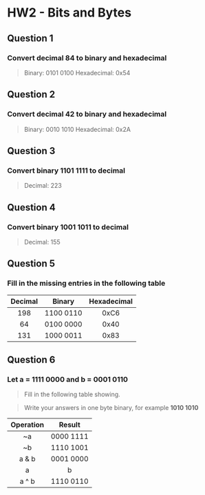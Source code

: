 # HW2 - Bits and Bytes


## Question 1
### Convert decimal **84** to binary and hexadecimal
> Binary: 0101 0100
> Hexadecimal: 0x54

## Question 2
### Convert decimal **42** to binary and hexadecimal
> Binary: 0010 1010
> Hexadecimal: 0x2A

## Question 3
### Convert binary **1101 1111** to decimal
> Decimal: 223

## Question 4
### Convert binary **1001 1011** to decimal
> Decimal: 155

## Question 5
### Fill in the missing entries in the following table
| Decimal    | Binary     | Hexadecimal |
| :--------: |:----------:| :----------:|
| 198        | 1100 0110  | 0xC6        |
| 64         | 0100 0000  | 0x40        |
| 131        | 1000 0011  | 0x83        |


## Question 6
### Let a = 1111 0000 and b = 0001 0110

>Fill in the following table showing.

>Write your answers in one byte binary, for example **1010 1010**

| Operation  | Result     |
| :--------: |:----------:|
| ~a         | 0000 1111  |
| ~b         | 1110 1001  |
| a & b      | 0001 0000  |
| a | b      | 1111 0110  |
| a ^ b      | 1110 0110  |




